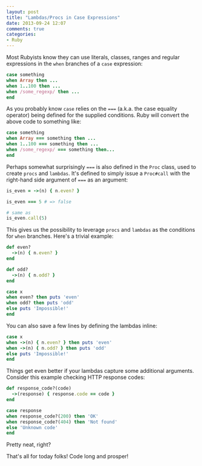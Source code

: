 ```yaml
---
layout: post
title: "Lambdas/Procs in Case Expressions"
date: 2013-09-24 12:07
comments: true
categories:
- Ruby
---
```


Most Rubyists know they can use literals, classes, ranges and regular expressions in the `when` branches of a `case` expression:

``` ruby
case something
when Array then ...
when 1..100 then ...
when /some_regexp/ then ...
end
```

As you probably know `case` relies on the `===` (a.k.a. the case equality operator) being defined for
the supplied conditions. Ruby will convert the above code to something
like:

``` ruby
case something
when Array === something then ...
when 1..100 === something then ...
when /some_regexp/ === something then...
end
```

Perhaps somewhat surprisingly `===` is also defined in the `Proc` class, used to create `procs` and `lambdas`. It's defined to simply issue a `Proc#call` with the right-hand side argument of `===` as an argument:

``` ruby
is_even = ->(n) { n.even? }

is_even === 5 # => false

# same as
is_even.call(5)
```

This gives us the possibility to leverage `procs` and `lambdas` as the conditions for `when` branches. Here's a trivial example:

``` ruby
def even?
  ->(n) { n.even? }
end

def odd?
  ->(n) { n.odd? }
end

case x
when even? then puts 'even'
when odd? then puts 'odd'
else puts 'Impossible!'
end
```

You can also save a few lines by defining the lambdas inline:

``` ruby
case x
when ->(n) { n.even? } then puts 'even'
when ->(n) { n.odd? } then puts 'odd'
else puts 'Impossible!'
end
```

Things get even better if your lambdas capture some additional arguments. Consider this example checking HTTP response codes:

``` ruby
def response_code?(code)
  ->(response) { response.code == code }
end

case response
when response_code?(200) then 'OK'
when response_code?(404) then 'Not found'
else 'Unknown code'
end
```

Pretty neat, right?

That's all for today folks! Code long and prosper!
